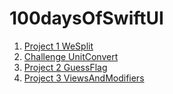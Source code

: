 # 100daysOfSwiftUI

1. [Project 1 WeSplit](WeSplit)
2. [Challenge UnitConvert](UnitConvert)
3. [Project 2 GuessFlag](GuessFlag)
4. [Project 3 ViewsAndModifiers](ViewsAndModifiers)
